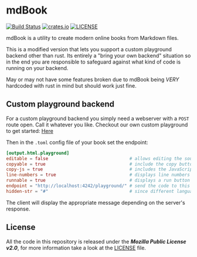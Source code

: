 # mdBook

[![Build Status](https://github.com/rust-lang/mdBook/workflows/CI/badge.svg?event=push)](https://github.com/rust-lang/mdBook/actions?workflow=CI)
[![crates.io](https://img.shields.io/crates/v/mdbook.svg)](https://crates.io/crates/mdbook)
[![LICENSE](https://img.shields.io/github/license/rust-lang/mdBook.svg)](LICENSE)

mdBook is a utility to create modern online books from Markdown files.

This is a modified version that lets you support a custom playground backend other than rust.
Its entirely a "bring your own backend" situation so in the end you are responsible to safeguard against what kind of code
is running on your backend.

May or may not have some features broken due to mdBook being *VERY* hardcoded with rust in mind but should work just fine.

## Custom playground backend

For a custom playground backend you simply need a webserver with a `POST` route open. Call it whatever you like.
Checkout our own custom playground to get started: [Here](https://github.com/codam-coding-college/code-playground)

Then in the `.toml` config file of your book set the endpoint:
```toml
[output.html.playground]
editable = false                               # allows editing the source code
copyable = true                                # include the copy button for copying code snippets
copy-js = true                                 # includes the JavaScript for the code editor
line-numbers = true                            # displays line numbers for editable code
runnable = true                                # displays a run button for rust code
endpoint = "http://localhost:4242/playground/" # send the code to this url for execution
hidden-str = "#"                               # since different languange use certain chars
```

The client will display the appropriate message depending on the server's response.

## License

All the code in this repository is released under the ***Mozilla Public License v2.0***, for more information take a look at the [LICENSE] file.

[User Guide]: https://rust-lang.github.io/mdBook/
[contribution guide]: https://github.com/rust-lang/mdBook/blob/master/CONTRIBUTING.md
[LICENSE]: https://github.com/rust-lang/mdBook/blob/master/LICENSE
